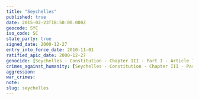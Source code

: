 ```yaml
---
title: "Seychelles"
published: true
date: 2015-02-23T18:50:00.000Z
geocode: SYC
iso_code: SC
state_party: true
signed_date: 2000-12-27
entry_into_force_date: 2010-11-01
ratified_apic_date: 2000-12-27
genocide: [Seychelles - Constitution - Chapter III - Part I - Article 19](https://iccdb.hrlc.net/data/doc/556/keyword/46/) [Genocide Act of 1969](http://www.seylii.org/sc/legislation/consolidated-act/88)
crimes_against_humanity: [Seychelles - Constitution - Chapter III - Part I - Article 19](https://iccdb.hrlc.net/data/doc/556/keyword/13/)
aggression:
war_crimes:
note:
slug: seychelles
---
```

